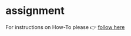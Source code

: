 # assignment

For instructions on How-To please 👉 [follow here](https://paulkur.github.io/posts/Scala-readme/) 
